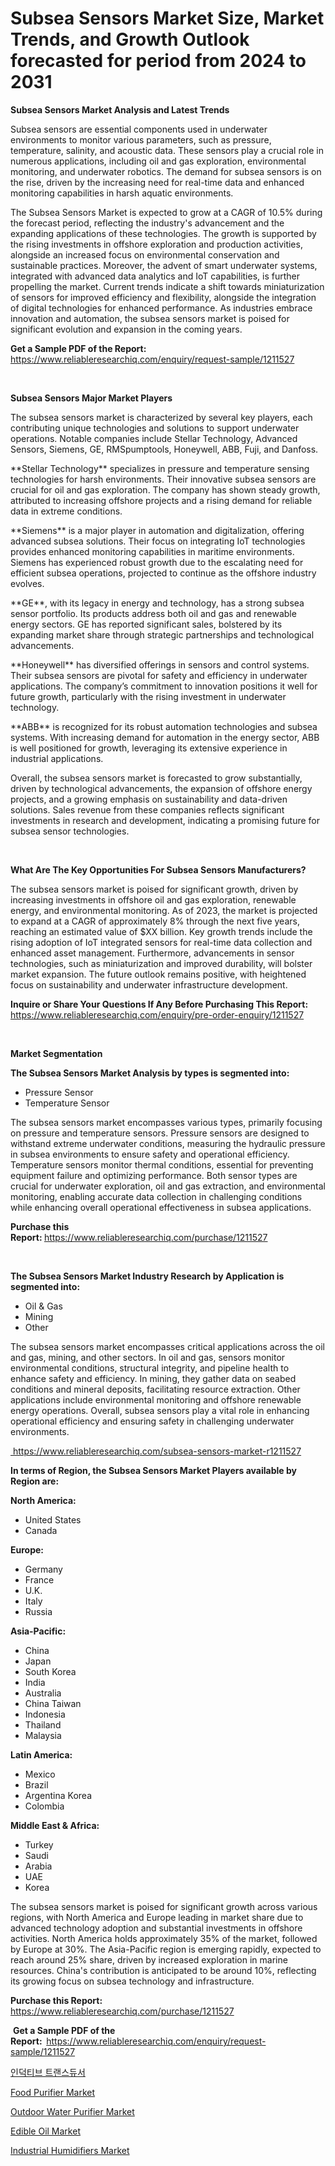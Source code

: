 <p><h1>Subsea Sensors Market Size, Market Trends, and Growth Outlook forecasted for period from 2024 to 2031</h1></p><p><strong>Subsea Sensors Market Analysis and Latest Trends</strong></p>
<p><p>Subsea sensors are essential components used in underwater environments to monitor various parameters, such as pressure, temperature, salinity, and acoustic data. These sensors play a crucial role in numerous applications, including oil and gas exploration, environmental monitoring, and underwater robotics. The demand for subsea sensors is on the rise, driven by the increasing need for real-time data and enhanced monitoring capabilities in harsh aquatic environments.</p><p>The Subsea Sensors Market is expected to grow at a CAGR of 10.5% during the forecast period, reflecting the industry's advancement and the expanding applications of these technologies. The growth is supported by the rising investments in offshore exploration and production activities, alongside an increased focus on environmental conservation and sustainable practices. Moreover, the advent of smart underwater systems, integrated with advanced data analytics and IoT capabilities, is further propelling the market. Current trends indicate a shift towards miniaturization of sensors for improved efficiency and flexibility, alongside the integration of digital technologies for enhanced performance. As industries embrace innovation and automation, the subsea sensors market is poised for significant evolution and expansion in the coming years.</p></p>
<p><strong>Get a Sample PDF of the Report:&nbsp;</strong> <a href="https://www.reliableresearchiq.com/enquiry/request-sample/1211527?utm_campaign=99&utm_medium=2&utm_source=Github&utm_content=ia&utm_term=17122024&utm_id=subsea-sensors">https://www.reliableresearchiq.com/enquiry/request-sample/1211527</a></p>
<p>&nbsp;</p>
<p><strong>Subsea Sensors Major Market Players</strong></p>
<p><p>The subsea sensors market is characterized by several key players, each contributing unique technologies and solutions to support underwater operations. Notable companies include Stellar Technology, Advanced Sensors, Siemens, GE, RMSpumptools, Honeywell, ABB, Fuji, and Danfoss.</p><p>**Stellar Technology** specializes in pressure and temperature sensing technologies for harsh environments. Their innovative subsea sensors are crucial for oil and gas exploration. The company has shown steady growth, attributed to increasing offshore projects and a rising demand for reliable data in extreme conditions.</p><p>**Siemens** is a major player in automation and digitalization, offering advanced subsea solutions. Their focus on integrating IoT technologies provides enhanced monitoring capabilities in maritime environments. Siemens has experienced robust growth due to the escalating need for efficient subsea operations, projected to continue as the offshore industry evolves.</p><p>**GE**, with its legacy in energy and technology, has a strong subsea sensor portfolio. Its products address both oil and gas and renewable energy sectors. GE has reported significant sales, bolstered by its expanding market share through strategic partnerships and technological advancements.</p><p>**Honeywell** has diversified offerings in sensors and control systems. Their subsea sensors are pivotal for safety and efficiency in underwater applications. The company’s commitment to innovation positions it well for future growth, particularly with the rising investment in underwater technology.</p><p>**ABB** is recognized for its robust automation technologies and subsea systems. With increasing demand for automation in the energy sector, ABB is well positioned for growth, leveraging its extensive experience in industrial applications.</p><p>Overall, the subsea sensors market is forecasted to grow substantially, driven by technological advancements, the expansion of offshore energy projects, and a growing emphasis on sustainability and data-driven solutions. Sales revenue from these companies reflects significant investments in research and development, indicating a promising future for subsea sensor technologies.</p></p>
<p>&nbsp;</p>
<p><strong>What Are The Key Opportunities For Subsea Sensors Manufacturers?</strong></p>
<p><p>The subsea sensors market is poised for significant growth, driven by increasing investments in offshore oil and gas exploration, renewable energy, and environmental monitoring. As of 2023, the market is projected to expand at a CAGR of approximately 8% through the next five years, reaching an estimated value of $XX billion. Key growth trends include the rising adoption of IoT integrated sensors for real-time data collection and enhanced asset management. Furthermore, advancements in sensor technologies, such as miniaturization and improved durability, will bolster market expansion. The future outlook remains positive, with heightened focus on sustainability and underwater infrastructure development.</p></p>
<p><strong>Inquire or Share Your Questions If Any Before Purchasing This Report:</strong> <a href="https://www.reliableresearchiq.com/enquiry/pre-order-enquiry/1211527?utm_campaign=99&utm_medium=2&utm_source=Github&utm_content=ia&utm_term=17122024&utm_id=subsea-sensors">https://www.reliableresearchiq.com/enquiry/pre-order-enquiry/1211527</a></p>
<p>&nbsp;</p>
<p><strong>Market Segmentation</strong></p>
<p><strong>The Subsea Sensors Market Analysis by types is segmented into:</strong></p>
<p><ul><li>Pressure Sensor</li><li>Temperature Sensor</li></ul></p>
<p><p>The subsea sensors market encompasses various types, primarily focusing on pressure and temperature sensors. Pressure sensors are designed to withstand extreme underwater conditions, measuring the hydraulic pressure in subsea environments to ensure safety and operational efficiency. Temperature sensors monitor thermal conditions, essential for preventing equipment failure and optimizing performance. Both sensor types are crucial for underwater exploration, oil and gas extraction, and environmental monitoring, enabling accurate data collection in challenging conditions while enhancing overall operational effectiveness in subsea applications.</p></p>
<p><strong>Purchase this Report:&nbsp;</strong><a href="https://www.reliableresearchiq.com/purchase/1211527?utm_campaign=99&utm_medium=2&utm_source=Github&utm_content=ia&utm_term=17122024&utm_id=subsea-sensors">https://www.reliableresearchiq.com/purchase/1211527</a></p>
<p>&nbsp;</p>
<p><strong>The Subsea Sensors Market Industry Research by Application is segmented into:</strong></p>
<p><ul><li>Oil & Gas</li><li>Mining</li><li>Other</li></ul></p>
<p><p>The subsea sensors market encompasses critical applications across the oil and gas, mining, and other sectors. In oil and gas, sensors monitor environmental conditions, structural integrity, and pipeline health to enhance safety and efficiency. In mining, they gather data on seabed conditions and mineral deposits, facilitating resource extraction. Other applications include environmental monitoring and offshore renewable energy operations. Overall, subsea sensors play a vital role in enhancing operational efficiency and ensuring safety in challenging underwater environments.</p></p>
<p><a href="https://www.reliableresearchiq.com/subsea-sensors-market-r1211527?utm_campaign=99&utm_medium=2&utm_source=Github&utm_content=ia&utm_term=17122024&utm_id=subsea-sensors">&nbsp;https://www.reliableresearchiq.com/subsea-sensors-market-r1211527</a></p>
<p><strong>In terms of Region, the Subsea Sensors Market Players available by Region are:</strong></p>
<p>
    <p> <strong> North America: </strong>
        <ul>
            <li>United States</li>
            <li>Canada</li>
        </ul>
        </p> 
    <p> <strong> Europe: </strong>
        <ul>
            <li>Germany</li>
            <li>France</li>
            <li>U.K.</li>
            <li>Italy</li>
            <li>Russia</li>
        </ul>
        </p> 
    <p> <strong> Asia-Pacific: </strong>
        <ul>
            <li>China</li>
            <li>Japan</li>
            <li>South Korea</li>
            <li>India</li>
            <li>Australia</li>
            <li>China Taiwan</li>
            <li>Indonesia</li>
            <li>Thailand</li>
            <li>Malaysia</li>
        </ul>
        </p> 
    <p> <strong> Latin America: </strong>
        <ul>
            <li>Mexico</li>
            <li>Brazil</li>
            <li>Argentina Korea</li>
            <li>Colombia</li>
        </ul>
        </p> 
    <p> <strong> Middle East & Africa: </strong>
        <ul>
            <li>Turkey</li>
            <li>Saudi</li>
            <li>Arabia</li>
            <li>UAE</li>
            <li>Korea</li>
        </ul>
    </p>
    </p>
<p><p>The subsea sensors market is poised for significant growth across various regions, with North America and Europe leading in market share due to advanced technology adoption and substantial investments in offshore activities. North America holds approximately 35% of the market, followed by Europe at 30%. The Asia-Pacific region is emerging rapidly, expected to reach around 25% share, driven by increased exploration in marine resources. China's contribution is anticipated to be around 10%, reflecting its growing focus on subsea technology and infrastructure.</p></p>
<p><strong>Purchase this Report: </strong><a href="https://www.reliableresearchiq.com/purchase/1211527?utm_campaign=99&utm_medium=2&utm_source=Github&utm_content=ia&utm_term=17122024&utm_id=subsea-sensors">https://www.reliableresearchiq.com/purchase/1211527</a></p>
<p>&nbsp;<strong>Get a Sample PDF of the Report:&nbsp;&nbsp;</strong><a href="https://www.reliableresearchiq.com/enquiry/request-sample/1211527?utm_campaign=99&utm_medium=2&utm_source=Github&utm_content=ia&utm_term=17122024&utm_id=subsea-sensors">https://www.reliableresearchiq.com/enquiry/request-sample/1211527</a></p>
<p><strong></strong></p>
<p><p><a href="https://github.com/sougarounis/Market-Research-Report-List-6/blob/main/479798728211.md?utm_campaign=99&utm_medium=2&utm_source=Github&utm_content=ia&utm_term=17122024&utm_id=subsea-sensors">인덕티브 트랜스듀서</a></p><p><a href="https://www.linkedin.com/pulse/strategic-analysis-food-purifier-market-2024-2031-growth-nfnvf?utm_campaign=99&utm_medium=2&utm_source=Github&utm_content=ia&utm_term=17122024&utm_id=subsea-sensors">Food Purifier Market</a></p><p><a href="https://www.linkedin.com/pulse/outdoor-water-purifier-market-trends-prediction-ofthe-cagr125from-mmrlf?utm_campaign=99&utm_medium=2&utm_source=Github&utm_content=ia&utm_term=17122024&utm_id=subsea-sensors">Outdoor Water Purifier Market</a></p><p><a href="https://www.linkedin.com/pulse/edible-oil-market-size-revenue-growth-projected-109-cagr-bpnzf?utm_campaign=99&utm_medium=2&utm_source=Github&utm_content=ia&utm_term=17122024&utm_id=subsea-sensors">Edible Oil Market</a></p><p><a href="https://www.linkedin.com/pulse/comprehensive-review-industrial-humidifiers-market-size-oguwf?utm_campaign=99&utm_medium=2&utm_source=Github&utm_content=ia&utm_term=17122024&utm_id=subsea-sensors">Industrial Humidifiers Market</a></p></p>